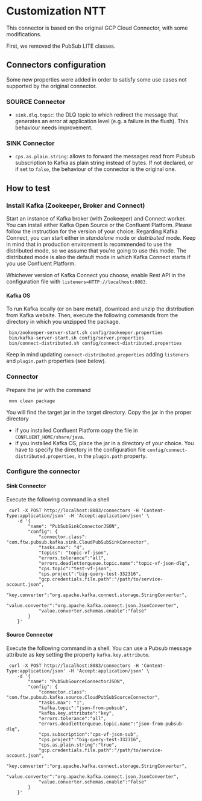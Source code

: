 # Customization NTT

This connector is based on the original GCP Cloud Connector, with some modifications.

First, we removed the PubSub LITE classes.

## Connectors configuration

Some new properties were added in order to satisfy some use cases not supported by the original connector.

### SOURCE Connector

* ```sink.dlq.topic```: the DLQ topic to which redirect the message that generates an error at application level (e.g. a failure in the flush). This behaviour needs improvement.

### SINK Connector

* ```cps.as.plain.string```: allows to forward the messages read from Pubsub subscription to Kafka as plain string instead of bytes. If not declared, or if set to ```false```, the behaviour of the connector is the original one.


## How to test

### Install Kafka (Zookeeper, Broker and Connect)
Start an instance of Kafka broker (with Zookeeper) and Connect worker. 
You can install either Kafka Open Source or the Confluent Platform.
Please follow the instruction for the version of your choice. Regarding Kafka Connect, you can start 
either in *standalone* mode or *distributed* mode. Keep in mind that in production environment is recommended
to use the distributed mode, so we assume that you're going to use this mode. The distributed mode is also the 
default mode in which Kafka Connect starts if you use Confluent Platform.

Whichever version of Kafka Connect you choose, enable Rest API in the configuration file with ```listeners=HTTP://localhost:8083```.

#### Kafka OS

To run Kafka locally (or on bare metal), download and unzip the distribution from Kafka website. Then, execute the
following commands from the directory in which you unzipped the package.

     bin/zookeeper-server-start.sh config/zookeeper.properties
     bin/kafka-server-start.sh config/server.properties
     bin/connect-distributed.sh config/connect-distributed.properties

Keep in mind updating ```connect-distributed.properties``` adding ```listeners``` and ```plugin.path``` properties (see below).

### Connector

Prepare the jar with the command

     mvn clean package

You will find the target jar in the target directory. Copy the jar in the proper directory

- if you installed Confluent Platform copy the file in ```CONFLUENT_HOME/share/java```. 
- if you installed Kafka OS, place the jar in a directory of your choice. You have to specify the directory in the configuration file ```config/connect-distributed.properties```, in the ```plugin.path``` property.

### Configure the connector

#### Sink Connector

Execute the following command in a shell

     curl -X POST http://localhost:8083/connectors -H 'Content-Type:application/json' -H 'Accept:application/json' \
        -d '{
            "name": "PubSubSinkConnectorJSON",
            "config": {
                "connector.class": "com.ftw.pubsub.kafka.sink.CloudPubSubSinkConnector",
                "tasks.max": "4",
                "topics": "topic-vf-json",
                "errors.tolerance":"all",
                "errors.deadletterqueue.topic.name":"topic-vf-json-dlq",
                "cps.topic":"test-vf-json",
                "cps.project":"big-query-test-332316",
                "gcp.credentials.file.path":"/path/to/service-account.json",
                "key.converter":"org.apache.kafka.connect.storage.StringConverter",
                "value.converter":"org.apache.kafka.connect.json.JsonConverter",
                "value.converter.schemas.enable":"false"
            }
        }'

#### Source Connector

Execute the following command in a shell. You can use a Pubsub message attribute as key 
setting the property ```kafka.key.attribute```. 

     curl -X POST http://localhost:8083/connectors -H 'Content-Type:application/json' -H 'Accept:application/json' \
        -d '{
            "name": "PubSubSourceConnectorJSON",
            "config": {
                "connector.class": "com.ftw.pubsub.kafka.source.CloudPubSubSourceConnector",
                "tasks.max": "1",
                "kafka.topic":"json-from-pubsub",
                "kafka.key.attribute":"key",
                "errors.tolerance":"all",
                "errors.deadletterqueue.topic.name":"json-from-pubsub-dlq",
                "cps.subscription":"cps-vf-json-sub",
                "cps.project":"big-query-test-332316",
                "cps.as.plain.string":"true",
                "gcp.credentials.file.path":"/path/to/service-account.json",
                "key.converter":"org.apache.kafka.connect.storage.StringConverter",
                "value.converter":"org.apache.kafka.connect.json.JsonConverter",
                "value.converter.schemas.enable":"false"
            }
        }'